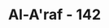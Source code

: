 ---
title: "Al-A'raf - 142"
no: 142
arabic_no: ١٤٢
ayah: ۞ وَوٰعَدْنَا مُوْسٰى ثَلٰثِيْنَ لَيْلَةً وَّاَتْمَمْنٰهَا بِعَشْرٍ فَتَمَّ مِيْقَاتُ رَبِّهٖٓ اَرْبَعِيْنَ لَيْلَةً ۚوَقَالَ مُوْسٰى لِاَخِيْهِ هٰرُوْنَ اخْلُفْنِيْ فِيْ قَوْمِيْ وَاَصْلِحْ وَلَا تَتَّبِعْ سَبِيْلَ الْمُفْسِدِيْنَ
translation: "Dan Kami telah menjanjikan kepada Musa (memberikan Taurat) tiga puluh malam, dan Kami sempurnakan jumlah malam itu dengan sepuluh (malam lagi), maka sempurnalah waktu yang telah ditentukan Tuhannya empat puluh malam. Dan Musa berkata kepada saudaranya (yaitu) Harun, “Gantikanlah aku dalam (memimpin) kaumku, dan perbaikilah (dirimu dan kaummu),  dan janganlah engkau mengikuti  jalan orang-orang  yang berbuat kerusakan.”"
tafsir: "Ayat ini menerangkan peristiwa turunnya Kitab Taurat kepada Nabi Musa. Allah telah menetapkan janji-Nya kepada Nabi Musa bahwa Dia akan menurunkan wahyu kepadanya yang berisikan pokok-pokok agama dan pokok-pokok hukum yang menjadi pedoman bagi Bani Israil dalam usaha mereka mencapai kebahagiaan hidup di dunia dan di akhirat. Waktu penurunan wahyu yang dijanjikan itu selama tiga puluh malam di gunung Sinai, kemudian ditambah sepuluh malam lagi sehingga menjadi empat puluh malam.\n\nMengenai turunnya Kitab Taurat kepada Nabi Musa diriwayatkan oleh Ibnul Mundzir dan Ibnu Abi Hatim dari Ibnu Abbas, waktu menafsirkan ayat ini, bahwa Musa berkata kepada kaumnya, \"Sesungguhnya Tuhanku (Allah) menjanjikan kepadaku tiga puluh malam. Aku akan menemui-Nya dan aku jadikan Harun untuk mengurusimu.\" Maka setelah Musa sampai ke tempat yang dijanjikan, yaitu pada bulan Â¨ulkaidah dan sepuluh malam bulan Â¨ulhijjah, lalu Musa menetap dan menunggu di atas bukit Sinai selama empat puluh malam, dan Allah menurunkan kepadanya Taurat dalam bentuk kepingan-kepingan bertulis, Allah mendekatkan Musa kepada-Nya untuk diajak bicara. Sesudah itu berbicaralah Allah, dan Musa pun mendengar bunyi getaran pena.\n\nDari kedua riwayat ini dapat diambil kesimpulan, bahwa Musa a.s pergi ke bukit Sinai sendirian, tak ada yang menemani, dalam arti kata ia memisahkan diri dari kaumnya Bani Israil. Sepeninggal Musa a.s. Bani Israil terpengaruh oleh ajakan Samiri, sehingga mereka ikut menyembah patung anak sapi.\n\nSebelum Musa a.s. berangkat ke tempat yang telah ditentukan Allah untuk menerima Taurat, ia menyerahkan pimpinan kaumnya kepada saudaranya Harun a.s, dan menyatakan Harun sebagai wakilnya, mengurus kepentingan-kepentingan Bani Israil selama ia pergi, Musa memperingatkan agar Harun jangan mengikuti kemauan dan pendapat orang yang sesat dan suka berbuat kerusakan.\n\nHarun adalah saudara tua Musa a.s. dan diangkat oleh Allah sebagai Rasul dan Nabi. Pada ayat yang lain disebutkan bahwa Musa sebelum menghadapi Firaun berdoa kepada Allah agar Harun diangkat sebagai wazirnya, karena lidahnya lebih petah (fasih) dibanding dengan lidah Musa.\n\nAllah berfirman:\n\nDan jadikankanlah untukku seorang pembantu dari keluargaku, (yaitu) Harun, saudaraku, teguhkanlah kekuatanku dengan (adanya) dia, dan jadikanlah dia teman dalam urusanku. (thaha/20: 29-30-31-32)"
---